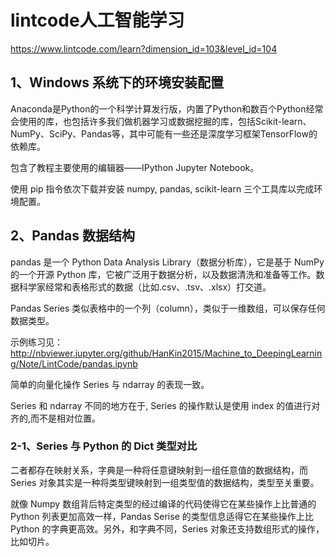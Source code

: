 # lintcode人工智能学习
https://www.lintcode.com/learn?dimension_id=103&level_id=104

## 1、Windows 系统下的环境安装配置
Anaconda是Python的一个科学计算发行版，内置了Python和数百个Python经常会使用的库，也包括许多我们做机器学习或数据挖掘的库，包括Scikit-learn、NumPy、SciPy、Pandas等，其中可能有一些还是深度学习框架TensorFlow的依赖库。

包含了教程主要使用的编辑器——IPython Jupyter Notebook。

使用 pip 指令依次下载并安装 numpy, pandas, scikit-learn 三个工具库以完成环境配置。

## 2、Pandas 数据结构
pandas 是一个 Python Data Analysis Library（数据分析库），它是基于 NumPy 的一个开源 Python 库，它被广泛用于数据分析，以及数据清洗和准备等工作。数据科学家经常和表格形式的数据（比如.csv、.tsv、.xlsx）打交道。

Pandas Series 类似表格中的一个列（column），类似于一维数组，可以保存任何数据类型。

示例练习见：http://nbviewer.jupyter.org/github/HanKin2015/Machine_to_DeepingLearning/Note/LintCode/pandas.ipynb

简单的向量化操作 Series 与 ndarray 的表现一致。

Series 和 ndarray 不同的地方在于, Series 的操作默认是使用 index 的值进行对齐的,而不是相对位置。

### 2-1、Series 与 Python 的 Dict 类型对比
二者都存在映射关系，字典是一种将任意键映射到一组任意值的数据结构，而 Series 对象其实是一种将类型键映射到一组类型值的数据结构，类型至关重要。

就像 Numpy 数组背后特定类型的经过编译的代码使得它在某些操作上比普通的 Python 列表更加高效一样，Pandas Serise 的类型信息适得它在某些操作上比 Python 的字典更高效。另外，和字典不同，Series 对象还支持数组形式的操作，比如切片。
























